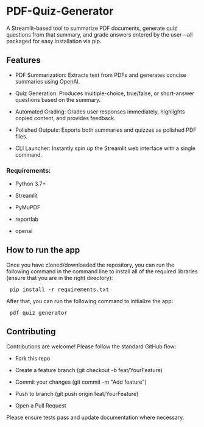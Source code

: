 # PDF-Quiz-Generator

A Streamlit-based tool to summarize PDF documents, generate quiz questions from that summary, and grade answers entered by the user—all packaged for easy installation via pip.

## Features

- PDF Summarization: Extracts text from PDFs and generates concise summaries using OpenAI.

- Quiz Generation: Produces multiple-choice, true/false, or short-answer questions based on the summary.

- Automated Grading: Grades user responses immediately, highlights copied content, and provides feedback.

- Polished Outputs: Exports both summaries and quizzes as polished PDF files.

- CLI Launcher: Instantly spin up the Streamlit web interface with a single command.

### Requirements:

- Python 3.7+

- Streamlit

- PyMuPDF

- reportlab

- openai

## How to run the app
Once you have cloned/downloaded the repository, you can run the following command in the command line to install all of the required libraries (ensure that you are in the right directory):
<pre lang="markdown"> pip install -r requirements.txt </pre>
After that, you can run the following command to initialize the app:
<pre lang="markdown"> pdf_quiz_generator </pre>

## Contributing
Contributions are welcome! Please follow the standard GitHub flow:

- Fork this repo

- Create a feature branch (git checkout -b feat/YourFeature)

- Commit your changes (git commit -m "Add feature")

- Push to branch (git push origin feat/YourFeature)

- Open a Pull Request

Please ensure tests pass and update documentation where necessary.
